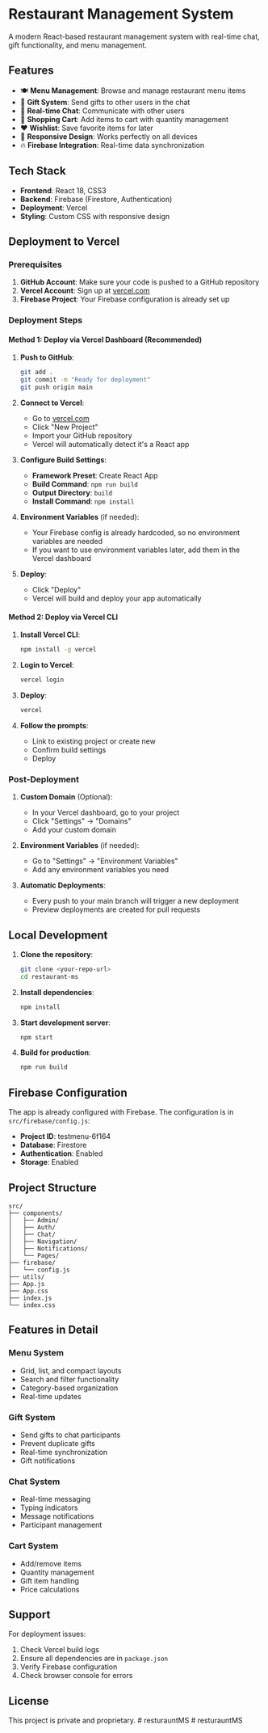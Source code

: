 # Restaurant Management System

A modern React-based restaurant management system with real-time chat, gift functionality, and menu management.

## Features

- 🍽️ **Menu Management**: Browse and manage restaurant menu items
- 🎁 **Gift System**: Send gifts to other users in the chat
- 💬 **Real-time Chat**: Communicate with other users
- 🛒 **Shopping Cart**: Add items to cart with quantity management
- ❤️ **Wishlist**: Save favorite items for later
- 📱 **Responsive Design**: Works perfectly on all devices
- 🔥 **Firebase Integration**: Real-time data synchronization

## Tech Stack

- **Frontend**: React 18, CSS3
- **Backend**: Firebase (Firestore, Authentication)
- **Deployment**: Vercel
- **Styling**: Custom CSS with responsive design

## Deployment to Vercel

### Prerequisites

1. **GitHub Account**: Make sure your code is pushed to a GitHub repository
2. **Vercel Account**: Sign up at [vercel.com](https://vercel.com)
3. **Firebase Project**: Your Firebase configuration is already set up

### Deployment Steps

#### Method 1: Deploy via Vercel Dashboard (Recommended)

1. **Push to GitHub**:
   ```bash
   git add .
   git commit -m "Ready for deployment"
   git push origin main
   ```

2. **Connect to Vercel**:
   - Go to [vercel.com](https://vercel.com)
   - Click "New Project"
   - Import your GitHub repository
   - Vercel will automatically detect it's a React app

3. **Configure Build Settings**:
   - **Framework Preset**: Create React App
   - **Build Command**: `npm run build`
   - **Output Directory**: `build`
   - **Install Command**: `npm install`

4. **Environment Variables** (if needed):
   - Your Firebase config is already hardcoded, so no environment variables are needed
   - If you want to use environment variables later, add them in the Vercel dashboard

5. **Deploy**:
   - Click "Deploy"
   - Vercel will build and deploy your app automatically

#### Method 2: Deploy via Vercel CLI

1. **Install Vercel CLI**:
   ```bash
   npm install -g vercel
   ```

2. **Login to Vercel**:
   ```bash
   vercel login
   ```

3. **Deploy**:
   ```bash
   vercel
   ```

4. **Follow the prompts**:
   - Link to existing project or create new
   - Confirm build settings
   - Deploy

### Post-Deployment

1. **Custom Domain** (Optional):
   - In your Vercel dashboard, go to your project
   - Click "Settings" → "Domains"
   - Add your custom domain

2. **Environment Variables** (if needed):
   - Go to "Settings" → "Environment Variables"
   - Add any environment variables you need

3. **Automatic Deployments**:
   - Every push to your main branch will trigger a new deployment
   - Preview deployments are created for pull requests

## Local Development

1. **Clone the repository**:
   ```bash
   git clone <your-repo-url>
   cd restaurant-ms
   ```

2. **Install dependencies**:
   ```bash
   npm install
   ```

3. **Start development server**:
   ```bash
   npm start
   ```

4. **Build for production**:
   ```bash
   npm run build
   ```

## Firebase Configuration

The app is already configured with Firebase. The configuration is in `src/firebase/config.js`:

- **Project ID**: testmenu-6f164
- **Database**: Firestore
- **Authentication**: Enabled
- **Storage**: Enabled

## Project Structure

```
src/
├── components/
│   ├── Admin/
│   ├── Auth/
│   ├── Chat/
│   ├── Navigation/
│   ├── Notifications/
│   └── Pages/
├── firebase/
│   └── config.js
├── utils/
├── App.js
├── App.css
├── index.js
└── index.css
```

## Features in Detail

### Menu System
- Grid, list, and compact layouts
- Search and filter functionality
- Category-based organization
- Real-time updates

### Gift System
- Send gifts to chat participants
- Prevent duplicate gifts
- Real-time synchronization
- Gift notifications

### Chat System
- Real-time messaging
- Typing indicators
- Message notifications
- Participant management

### Cart System
- Add/remove items
- Quantity management
- Gift item handling
- Price calculations

## Support

For deployment issues:
1. Check Vercel build logs
2. Ensure all dependencies are in `package.json`
3. Verify Firebase configuration
4. Check browser console for errors

## License

This project is private and proprietary. #   r e s t u r a u n t M S  
 #   r e s t u r a u n t M S  
 
